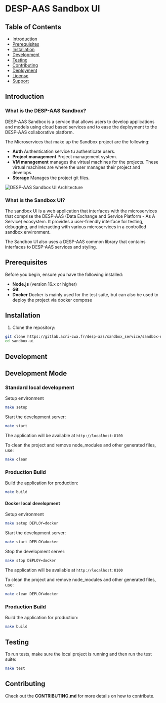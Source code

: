 # DESP-AAS Sandbox UI


## Table of Contents

- [Introduction](#Introduction)
- [Prerequisites](#prerequisites)
- [Installation](#installation)
- [Development](#development)
- [Testing](#testing)
- [Contributing](#contributing)
- [Deployment](#deployment)
- [License](#license)
- [Support](#support)

## Introduction

###  What is the DESP-AAS Sandbox?

DESP-AAS Sandbox is a service that allows users to develop applications and models using cloud based services and to ease the deployment to the DESP-AAS collaborative platform.

The Microservices that make up the Sandbox project are the following: 
- **Auth** Authentication service tu authenticate users.
- **Project management** Project management system.
- **VM management** manages the virtual machines for the projects. These virtual machines are where the user manages their project and develops.
- **Storage** Manages the project git files.

![DESP-AAS Sandbox UI Architecture](https://gitlab.acri-cwa.fr/desp-aas/sandbox_service/sandbox-ui/-/raw/development/docs/architecture.png)


### What is the Sandbox UI?

The sandbox UI is a web application that interfaces with the microservices that comprise the DESP-AAS (Data Exchange and Service Platform - As A Service) ecosystem. It provides a user-friendly interface for testing, debugging, and interacting with various microservices in a controlled sandbox environment.

The Sandbox UI also uses a DESP-AAS common library that contains interfaces to DESP-AAS services and styling.

## Prerequisites

Before you begin, ensure you have the following installed:
- **Node.js** (version 16.x or higher)
- **Git** 
- **Docker** Docker is mainly used for the test suite, but can also be used to deploy the project via docker compose

## Installation

1. Clone the repository:
```bash
git clone https://gitlab.acri-cwa.fr/desp-aas/sandbox_service/sandbox-ui
cd sandbox-ui
```

## Development

## Development Mode

### Standard local development

Setup environment
```bash
make setup
```

Start the development server:
```bash
make start
```

The application will be available at `http://localhost:8100`

To clean the project and remove node_modules and other generated files, use:
```bash
make clean
```

### Production Build

Build the application for production:
```bash
make build
```
#### Docker local development 
Setup environment
```bash
make setup DEPLOY=docker
```

Start the development server:
```bash
make start DEPLOY=docker
```

Stop the development server:
```bash
make stop DEPLOY=docker
```

The application will be available at `http://localhost:8100`

To clean the project and remove node_modules and other generated files, use:
```bash
make clean DEPLOY=docker
```

### Production Build

Build the application for production:
```bash
make build
```

## Testing

To run tests, make sure the local project is running and then run the test suite:
```bash
make test
```

## Contributing

Check out the **CONTRIBUTING.md** for more details on how to contribute.